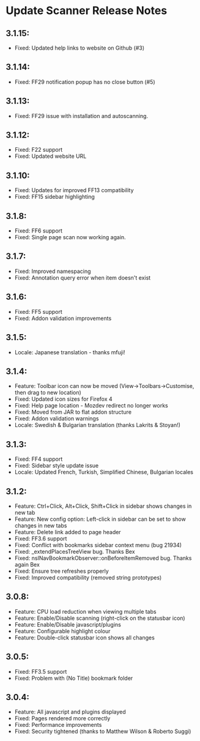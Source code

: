 Update Scanner Release Notes
============================

3.1.15:
-------
* Fixed: Updated help links to website on Github (#3)

3.1.14:
-------
* Fixed: FF29 notification popup has no close button (#5)

3.1.13:
-------
* Fixed: FF29 issue with installation and autoscanning. 

3.1.12:
-------
* Fixed: F22 support
* Fixed: Updated website URL

3.1.10:
-------
* Fixed: Updates for improved FF13 compatibility
* Fixed: FF15 sidebar highlighting

3.1.8:
------
* Fixed: FF6 support
* Fixed: Single page scan now working again. 

3.1.7:
------
* Fixed: Improved namespacing
* Fixed: Annotation query error when item doesn't exist

3.1.6:
------
* Fixed: FF5 support
* Fixed: Addon validation improvements

3.1.5:
------
* Locale: Japanese translation - thanks mfuji!

3.1.4:
------
* Feature: Toolbar icon can now be moved (View->Toolbars->Customise, then drag to new location)
* Fixed: Updated icon sizes for Firefox 4
* Fixed: Help page location - Mozdev redirect no longer works
* Fixed: Moved from JAR to flat addon structure
* Fixed: Addon validation warnings 
* Locale: Swedish & Bulgarian translation (thanks Lakrits & Stoyan!)

3.1.3:
------
* Fixed: FF4 support
* Fixed: Sidebar style update issue 
* Locale: Updated French, Turkish, Simplified Chinese, Bulgarian locales

3.1.2:
------
* Feature: Ctrl+Click, Alt+Click, Shift+Click in sidebar shows changes in new tab
* Feature: New config option: Left-click in sidebar can be set to show changes in new tabs
* Feature: Delete link added to page header
* Fixed: FF3.6 support
* Fixed: Conflict with bookmarks sidebar context menu (bug 21934)
* Fixed: _extendPlacesTreeView bug. Thanks Bex
* Fixed: nsINavBookmarkObserver::onBeforeItemRemoved bug. Thanks again Bex
* Fixed: Ensure tree refreshes properly
* Fixed: Improved compatibility (removed string prototypes) 

3.0.8:
------
* Feature: CPU load reduction when viewing multiple tabs
* Feature: Enable/Disable scanning (right-click on the statusbar icon)
* Feature: Enable/Disable javascript/plugins
* Feature: Configurable highlight colour
* Feature: Double-click statusbar icon shows all changes 

3.0.5:
------
* Fixed: FF3.5 support
* Fixed: Problem with (No Title) bookmark folder

3.0.4:
------
* Feature: All javascript and plugins displayed
* Fixed: Pages rendered more correctly
* Fixed: Performance improvements
* Fixed: Security tightened (thanks to Matthew Wilson & Roberto Suggi)
